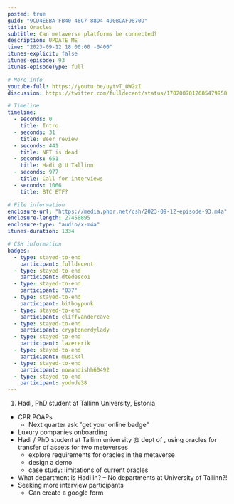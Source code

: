 ```yaml
---
posted: true
guid: "9CD4EEBA-FB40-46C7-88D4-490BCAF9870D"
title: Oracles
subtitle: Can metaverse platforms be connected?
description: UPDATE ME 
time: "2023-09-12 18:00:00 -0400"
itunes-explicit: false
itunes-episode: 93
itunes-episodeType: full

# More info
youtube-full: https://youtu.be/uytvT_0W2zI
discussion: https://twitter.com/fulldecent/status/1702007012685479958

# Timeline
timeline:
  - seconds: 0
    title: Intro
  - seconds: 31
    title: Beer review
  - seconds: 441
    title: NFT is dead
  - seconds: 651
    title: Hadi @ U Tallinn
  - seconds: 977
    title: Call for interviews
  - seconds: 1066
    title: BTC ETF?

# File information
enclosure-url: "https://media.phor.net/csh/2023-09-12-episode-93.m4a"
enclosure-length: 27458895
enclosure-type: "audio/x-m4a"
itunes-duration: 1334

# CSH information
badges:
  - type: stayed-to-end
    participant: fulldecent
  - type: stayed-to-end
    participant: dtedesco1
  - type: stayed-to-end
    participant: "037"
  - type: stayed-to-end
    participant: bitboypunk
  - type: stayed-to-end
    participant: cliffvandercave
  - type: stayed-to-end
    participant: cryptonerdylady
  - type: stayed-to-end
    participant: lazererik
  - type: stayed-to-end
    participant: musik4l
  - type: stayed-to-end
    participant: nowandishh60492
  - type: stayed-to-end
    participant: yodude38
---
```


<!--end of quick notes-->

1. Hadi, PhD student at Tallinn University, Estonia

- CPR POAPs
  - Next quarter ask "get your online badge"
- Luxury companies onboarding
- Hadi / PhD student at Tallinn university @ dept of , using oracles for transfer of assets for two meteverses
  - explore requirements for oracles in the metaverse
  - design a demo
  - case study: limitations of current oracles
- What department is Hadi in? – No departments at University of Tallinn?!
- Seeking more interview participants
  - Can create a google form